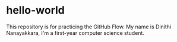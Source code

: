 # hello-world
This repository is for practicing the GitHub Flow.
 My name is Dinithi Nanayakkara, I'm a first-year computer science student.
